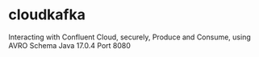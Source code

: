 # cloudkafka
Interacting with Confluent Cloud, securely, Produce and Consume, using AVRO Schema
Java 17.0.4
Port 8080
